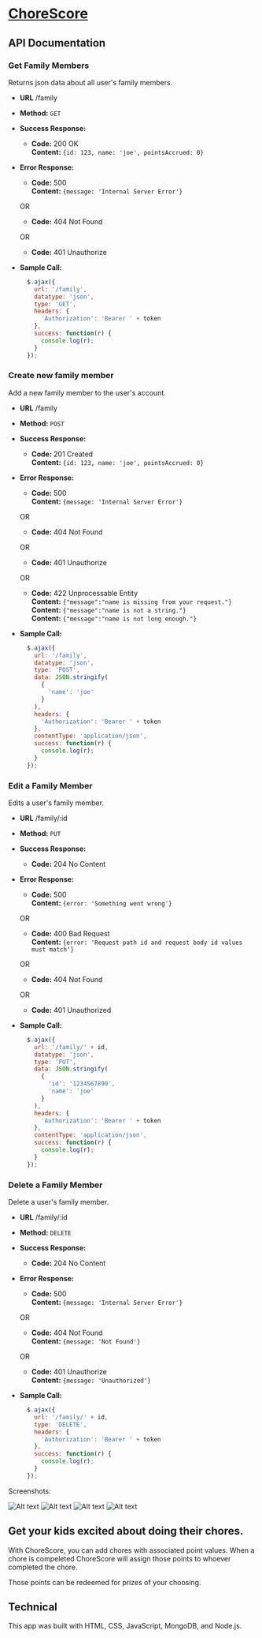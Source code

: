 # [ChoreScore](http://www.chorescore.website/)

## API Documentation

### Get Family Members

Returns json data about all user's family members.

  * **URL**
    /family

  * **Method:**
    `GET`

  * **Success Response:**
    * **Code:** 200 OK <br />
      **Content:** `{id: 123, name: 'joe', pointsAccrued: 0}`

  * **Error Response:**
    * **Code:** 500 <br />
      **Content:** `{message: 'Internal Server Error'}`

    OR

    * **Code:** 404 Not Found

    OR

    * **Code:** 401 Unauthorize

  * **Sample Call:**

    ```javascript
      $.ajax({
        url: '/family',
        datatype: 'json',
        type: 'GET',
        headers: {
          'Authorization': 'Bearer ' + token
        },
        success: function(r) {
          console.log(r);
        }
      });
    ```

### Create new family member

Add a new family member to the user's account.

  * **URL**
    /family

  * **Method:**
    `POST`

  * **Success Response:**
    * **Code:** 201 Created <br />
      **Content:** `{id: 123, name: 'joe', pointsAccrued: 0}`

  * **Error Response:**
    * **Code:** 500 <br />
      **Content:** `{message: 'Internal Server Error'}`

    OR

    * **Code:** 404 Not Found

    OR

    * **Code:** 401 Unauthorize

    OR

    * **Code:** 422 Unprocessable Entity <br />
      **Content:** `{"message":"name is missing from your request."}` <br />
      **Content:** `{"message":"name is not a string."}` <br />
      **Content:** `{"message":"name is not long enough."}`


  * **Sample Call:**

    ```javascript
      $.ajax({
        url: '/family',
        datatype: 'json',
        type: 'POST',
        data: JSON.stringify(
          {
            'name': 'joe'
          }
        ),
        headers: {
          'Authorization': 'Bearer ' + token
        },
        contentType: 'application/json',
        success: function(r) {
          console.log(r);
        }
      });
    ```

### Edit a Family Member

Edits a user's family member.

  * **URL**
    /family/:id

  * **Method:**
    `PUT`

  * **Success Response:**
    * **Code:** 204 No Content

  * **Error Response:**
    * **Code:** 500 <br />
      **Content:** `{error: 'Something went wrong'}`

    OR

    * **Code:** 400 Bad Request <br />
      **Content:** `{error: 'Request path id and request body id values must match'}`

    OR

    * **Code:** 404 Not Found

    OR

    * **Code:** 401 Unauthorized

  * **Sample Call:**

    ```javascript
      $.ajax({
        url: '/family/' + id,
        datatype: 'json',
        type: 'PUT',
        data: JSON.stringify(
          {
            'id': '1234567890',
            'name': 'joe'
          }
        ),
        headers: {
          'Authorization': 'Bearer ' + token
        },
        contentType: 'application/json',
        success: function(r) {
          console.log(r);
        }
      });
    ```

### Delete a Family Member

Delete a user's family member.

  * **URL**
    /family/:id

  * **Method:**
    `DELETE`

  * **Success Response:**
    * **Code:** 204 No Content

  * **Error Response:**
    * **Code:** 500 <br />
      **Content:** `{message: 'Internal Server Error'}`

    OR

    * **Code:** 404 Not Found <br />
      **Content:** `{message: 'Not Found'}`

    OR

    * **Code:** 401 Unauthorize <br />
      **Content:** `{message: 'Unauthorized'}`

  * **Sample Call:**

    ```javascript
      $.ajax({
        url: '/family/' + id,
        type: 'DELETE',
        headers: {
          'Authorization': 'Bearer ' + token
        },
        success: function(r) {
          console.log(r);
        }
      });
    ```

Screenshots:

![Alt text](https://github.com/ianedavery/ChoreScore/blob/master/screenshots/splashpage.png)
![Alt text](https://github.com/ianedavery/ChoreScore/blob/master/screenshots/signup.png)
![Alt text](https://github.com/ianedavery/ChoreScore/blob/master/screenshots/dashboard.png)
![Alt text](https://github.com/ianedavery/ChoreScore/blob/master/screenshots/prizedashboard.png)

## Get your kids excited about doing their chores.

With ChoreScore, you can add chores with associated point values. When a chore is compeleted ChoreScore will assign those points to whoever completed the chore. 

Those points can be redeemed for prizes of your choosing.

## Technical

This app was built with HTML, CSS, JavaScript, MongoDB, and Node.js.